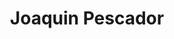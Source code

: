---
title: "Joaquin Pescador"
url: /ciudad-autonoma-de-buenos-aires/joaquin-pescador/
shop: Fisch
---